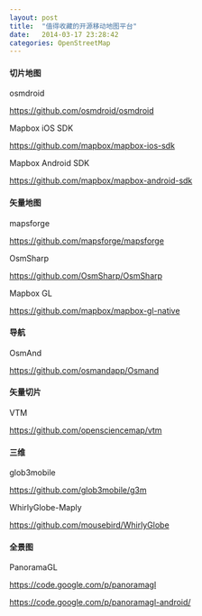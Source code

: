 ```yaml
---
layout: post
title:  "值得收藏的开源移动地图平台"
date:   2014-03-17 23:28:42
categories: OpenStreetMap
---
```


#### 切片地图

osmdroid

<https://github.com/osmdroid/osmdroid>

Mapbox iOS SDK

<https://github.com/mapbox/mapbox-ios-sdk>

Mapbox Android SDK

<https://github.com/mapbox/mapbox-android-sdk>

#### 矢量地图

mapsforge

<https://github.com/mapsforge/mapsforge>

OsmSharp

<https://github.com/OsmSharp/OsmSharp>

Mapbox GL

<https://github.com/mapbox/mapbox-gl-native>

#### 导航

OsmAnd

<https://github.com/osmandapp/Osmand>

#### 矢量切片

VTM

<https://github.com/opensciencemap/vtm>

#### 三维

glob3mobile

<https://github.com/glob3mobile/g3m>

WhirlyGlobe-Maply

<https://github.com/mousebird/WhirlyGlobe>

#### 全景图

PanoramaGL

<https://code.google.com/p/panoramagl>

<https://code.google.com/p/panoramagl-android/>
